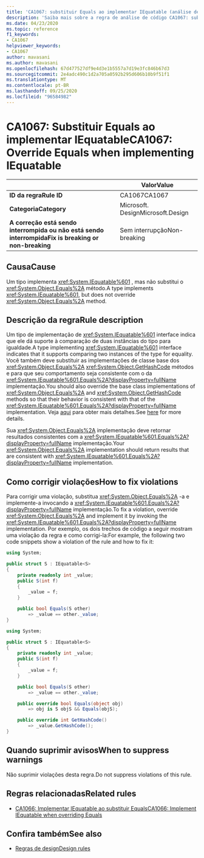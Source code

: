 ```yaml
---
title: 'CA1067: substituir Equals ao implementar IEquatable (análise de código)'
description: 'Saiba mais sobre a regra de análise de código CA1067: substituir Equals ao implementar IEquatable'
ms.date: 04/23/2020
ms.topic: reference
f1_keywords:
- CA1067
helpviewer_keywords:
- CA1067
author: mavasani
ms.author: mavasani
ms.openlocfilehash: 67d477527df9e4d3e1b5557a7d19e3fc846b67d3
ms.sourcegitcommit: 2e4adc490c1d2a705a0592b295d606b10b9f51f1
ms.translationtype: MT
ms.contentlocale: pt-BR
ms.lasthandoff: 09/25/2020
ms.locfileid: "96584982"
---
```

# <a name="ca1067-override-equals-when-implementing-iequatable"></a><span data-ttu-id="bff4d-103">CA1067: Substituir Equals ao implementar IEquatable</span><span class="sxs-lookup"><span data-stu-id="bff4d-103">CA1067: Override Equals when implementing IEquatable</span></span>

| | <span data-ttu-id="bff4d-104">Valor</span><span class="sxs-lookup"><span data-stu-id="bff4d-104">Value</span></span> |
|-|-|
| <span data-ttu-id="bff4d-105">**ID da regra**</span><span class="sxs-lookup"><span data-stu-id="bff4d-105">**Rule ID**</span></span> |<span data-ttu-id="bff4d-106">CA1067</span><span class="sxs-lookup"><span data-stu-id="bff4d-106">CA1067</span></span>|
| <span data-ttu-id="bff4d-107">**Categoria**</span><span class="sxs-lookup"><span data-stu-id="bff4d-107">**Category**</span></span> |<span data-ttu-id="bff4d-108">Microsoft. Design</span><span class="sxs-lookup"><span data-stu-id="bff4d-108">Microsoft.Design</span></span>|
| <span data-ttu-id="bff4d-109">**A correção está sendo interrompida ou não está sendo interrompida**</span><span class="sxs-lookup"><span data-stu-id="bff4d-109">**Fix is breaking or non-breaking**</span></span> |<span data-ttu-id="bff4d-110">Sem interrupção</span><span class="sxs-lookup"><span data-stu-id="bff4d-110">Non-breaking</span></span>|

## <a name="cause"></a><span data-ttu-id="bff4d-111">Causa</span><span class="sxs-lookup"><span data-stu-id="bff4d-111">Cause</span></span>

<span data-ttu-id="bff4d-112">Um tipo implementa <xref:System.IEquatable%601> , mas não substitui o <xref:System.Object.Equals%2A> método.</span><span class="sxs-lookup"><span data-stu-id="bff4d-112">A type implements <xref:System.IEquatable%601>, but does not override <xref:System.Object.Equals%2A> method.</span></span>

## <a name="rule-description"></a><span data-ttu-id="bff4d-113">Descrição da regra</span><span class="sxs-lookup"><span data-stu-id="bff4d-113">Rule description</span></span>

<span data-ttu-id="bff4d-114">Um tipo de implementação de <xref:System.IEquatable%601> interface indica que ele dá suporte à comparação de duas instâncias do tipo para igualdade.</span><span class="sxs-lookup"><span data-stu-id="bff4d-114">A type implementing <xref:System.IEquatable%601> interface indicates that it supports comparing two instances of the type for equality.</span></span> <span data-ttu-id="bff4d-115">Você também deve substituir as implementações de classe base dos <xref:System.Object.Equals%2A> <xref:System.Object.GetHashCode> métodos e para que seu comportamento seja consistente com o da <xref:System.IEquatable%601.Equals%2A?displayProperty=fullName> implementação.</span><span class="sxs-lookup"><span data-stu-id="bff4d-115">You should also override the base class implementations of <xref:System.Object.Equals%2A> and <xref:System.Object.GetHashCode> methods so that their behavior is consistent with that of the <xref:System.IEquatable%601.Equals%2A?displayProperty=fullName> implementation.</span></span> <span data-ttu-id="bff4d-116">Veja [aqui](/dotnet/api/system.iequatable-1#notes-to-implementers) para obter mais detalhes.</span><span class="sxs-lookup"><span data-stu-id="bff4d-116">See [here](/dotnet/api/system.iequatable-1#notes-to-implementers) for more details.</span></span>

<span data-ttu-id="bff4d-117">Sua <xref:System.Object.Equals%2A> implementação deve retornar resultados consistentes com a <xref:System.IEquatable%601.Equals%2A?displayProperty=fullName> implementação.</span><span class="sxs-lookup"><span data-stu-id="bff4d-117">Your <xref:System.Object.Equals%2A> implementation should return results that are consistent with <xref:System.IEquatable%601.Equals%2A?displayProperty=fullName> implementation.</span></span>

## <a name="how-to-fix-violations"></a><span data-ttu-id="bff4d-118">Como corrigir violações</span><span class="sxs-lookup"><span data-stu-id="bff4d-118">How to fix violations</span></span>

<span data-ttu-id="bff4d-119">Para corrigir uma violação, substitua <xref:System.Object.Equals%2A> -a e implemente-a invocando a <xref:System.IEquatable%601.Equals%2A?displayProperty=fullName> implementação.</span><span class="sxs-lookup"><span data-stu-id="bff4d-119">To fix a violation, override <xref:System.Object.Equals%2A> and implement it by invoking the <xref:System.IEquatable%601.Equals%2A?displayProperty=fullName> implementation.</span></span> <span data-ttu-id="bff4d-120">Por exemplo, os dois trechos de código a seguir mostram uma violação da regra e como corrigi-la:</span><span class="sxs-lookup"><span data-stu-id="bff4d-120">For example, the following two code snippets show a violation of the rule and how to fix it:</span></span>

```csharp
using System;

public struct S : IEquatable<S>
{
    private readonly int _value;
    public S(int f)
    {
        _value = f;
    }

    public bool Equals(S other)
        => _value == other._value;
}
```

```csharp
using System;

public struct S : IEquatable<S>
{
    private readonly int _value;
    public S(int f)
    {
        _value = f;
    }

    public bool Equals(S other)
        => _value == other._value;

    public override bool Equals(object obj)
        => obj is S objS && Equals(objS);

    public override int GetHashCode()
        => _value.GetHashCode();
}
```

## <a name="when-to-suppress-warnings"></a><span data-ttu-id="bff4d-121">Quando suprimir avisos</span><span class="sxs-lookup"><span data-stu-id="bff4d-121">When to suppress warnings</span></span>

<span data-ttu-id="bff4d-122">Não suprimir violações desta regra.</span><span class="sxs-lookup"><span data-stu-id="bff4d-122">Do not suppress violations of this rule.</span></span>

## <a name="related-rules"></a><span data-ttu-id="bff4d-123">Regras relacionadas</span><span class="sxs-lookup"><span data-stu-id="bff4d-123">Related rules</span></span>

- [<span data-ttu-id="bff4d-124">CA1066: Implementar IEquatable ao substituir Equals</span><span class="sxs-lookup"><span data-stu-id="bff4d-124">CA1066: Implement IEquatable when overriding Equals</span></span>](ca1066.md)

## <a name="see-also"></a><span data-ttu-id="bff4d-125">Confira também</span><span class="sxs-lookup"><span data-stu-id="bff4d-125">See also</span></span>

- [<span data-ttu-id="bff4d-126">Regras de design</span><span class="sxs-lookup"><span data-stu-id="bff4d-126">Design rules</span></span>](design-warnings.md)
